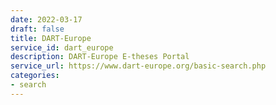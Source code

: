 ```yaml
---
date: 2022-03-17
draft: false
title: DART-Europe
service_id: dart_europe
description: DART-Europe E-theses Portal
service_url: https://www.dart-europe.org/basic-search.php
categories:
- search
---
```



